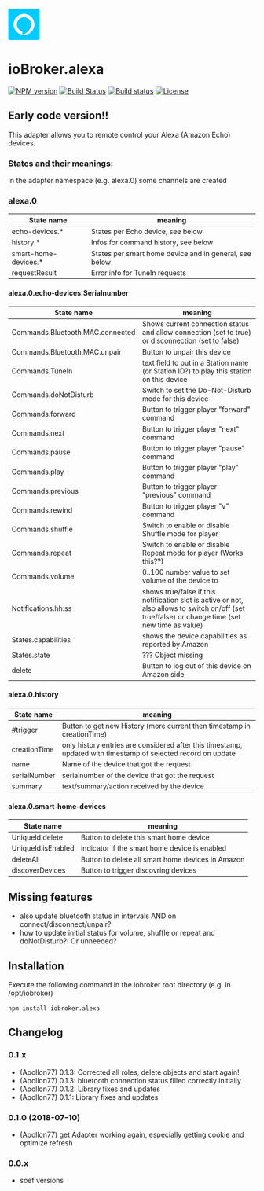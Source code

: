 ![Logo](admin/alexa.png)

# ioBroker.alexa

<!-- -->
[![NPM version](https://img.shields.io/npm/v/iobroker.alexa.svg)](https://www.npmjs.com/package/iobroker.alexa)
[![Build Status](https://travis-ci.org/soef/ioBroker.alexa.svg?branch=master)](https://travis-ci.org/soef/ioBroker.alexa)
[![Build status](https://ci.appveyor.com/api/projects/status/c92hrxu79mvs1qxo?svg=true)](https://ci.appveyor.com/project/soef/iobroker-alexa)
[![License](https://img.shields.io/badge/license-MIT-blue.svg?style=flat)](https://github.com/soef/iobroker.alexa/blob/master/LICENSE)
<!-- -->

## Early code version!!

This adapter allows you to remote control your Alexa (Amazon Echo) devices.

### States and their meanings:

In the adapter namespace (e.g. alexa.0) some channels are created

### alexa.0

| State name | meaning |
| - | - |
| echo-devices.* | States per Echo device, see below |
| history.* | Infos for command history, see below |
| smart-home-devices.* | States per smart home device and in general, see below |
| requestResult | Error info for TuneIn requests |


#### alexa.0.echo-devices.Serialnumber

| State name | meaning |
| - | - |
| Commands.Bluetooth.MAC.connected | Shows current connection status and allow connection (set to true) or disconnection (set to false) |
| Commands.Bluetooth.MAC.unpair | Button to unpair this device |
| Commands.TuneIn | text field to put in a Station name (or Station ID?) to play this station on this device |
| Commands.doNotDisturb | Switch to set the Do-Not-Disturb mode for this device |
| Commands.forward | Button to trigger player "forward" command |
| Commands.next | Button to trigger player "next" command |
| Commands.pause | Button to trigger player "pause" command |
| Commands.play | Button to trigger player "play" command |
| Commands.previous | Button to trigger player "previous" command |
| Commands.rewind | Button to trigger player "v" command |
| Commands.shuffle | Switch to enable or disable Shuffle mode for player |
| Commands.repeat | Switch to enable or disable Repeat mode for player (Works this??) |
| Commands.volume | 0..100 number value to set volume of the device to |
| Notifications.hh:ss | shows true/false if this notification slot is active or not, also allows to switch on/off (set true/false) or change time (set new time as value) |
| States.capabilities | shows the device capabilities as reported by Amazon |
| States.state | ??? Object missing |
| delete | Button to log out of this device on Amazon side |

#### alexa.0.history

| State name | meaning |
| - | - |
| #trigger | Button to get new History (more current then timestamp in creationTime) |
| creationTime | only history entries are considered after this timestamp, updated with timestamp of selected record on update |
| name | Name of the device that got the request |
| serialNumber | serialnumber of the device that got the request |
| summary | text/summary/action received by the device |

#### alexa.0.smart-home-devices

| State name | meaning |
| - | - |
| UniqueId.delete | Button to delete this smart home device |
| UniqueId.isEnabled | indicator if the smart home device is enabled |
| deleteAll | Button to delete all smart home devices in Amazon |
| discoverDevices | Button to trigger discovring devices |

## Missing features
* also update bluetooth status in intervals AND on connect/disconnect/unpair?
* how to update initial status for volume, shuffle or repeat and doNotDisturb?! Or unneeded?


## Installation
Execute the following command in the iobroker root directory (e.g. in /opt/iobroker)
```
npm install iobroker.alexa
```

## Changelog

### 0.1.x
* (Apollon77) 0.1.3: Corrected all roles, delete objects and start again!
* (Apollon77) 0.1.3: bluetooth connection status filled correctly initially
* (Apollon77) 0.1.2: Library fixes and updates
* (Apollon77) 0.1.1: Library fixes and updates

### 0.1.0 (2018-07-10)
* (Apollon77) get Adapter working again, especially getting cookie and optimize refresh

### 0.0.x
* soef versions
